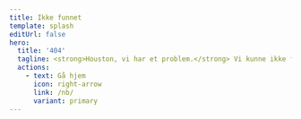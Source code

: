 ```yaml
---
title: Ikke funnet
template: splash
editUrl: false
hero:
  title: '404'
  tagline: <strong>Houston, vi har et problem.</strong> Vi kunne ikke finne den siden.<br>Sjekk URL-en eller prøv å bruke søkefeltet.
  actions:
    - text: Gå hjem
      icon: right-arrow
      link: /nb/
      variant: primary
---
```

